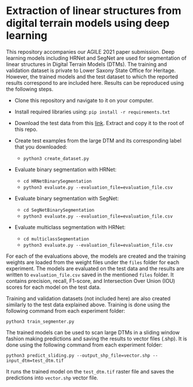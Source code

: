 # Extraction of linear structures from digital terrain models using deep learning

This repository accompanies our AGILE 2021 paper submission. Deep learning models including HRNet and SegNet are used for segmentation of linear structures in Digital Terrain Models (DTMs). The training and validation dataset is private to Lower Saxony State Office for Heritage. However, the trained models and the test dataset to which the reported results correspond to are included here. Results can be reproduced using the following steps.



*   Clone this repository and navigate to it on your computer.
*   Install required libraries using:
    `pip install -r requirements.txt`

*   Download the test data from this [link](https://seafile.cloud.uni-hannover.de/d/95a74b9a5b0e4e639077/). Extract and copy it to the root of this repo. 

*   Create test examples from the large DTM and its corresponding label that you downloaded: 
    *   `python3 create_dataset.py`
*   Evaluate binary segmentation with HRNet:

    *   `cd HRNetBinarySegmentation`
    *   `python3 evaluate.py --evaluation_file=evaluation_file.csv`

*   Evaluate binary segmentation with SegNet:
    *   `cd SegNetBinarySegmentation`
    *   `python3 evaluate.py --evaluation_file=evaluation_file.csv`

*   Evaluate multiclass segmentation with HRNet:

    *   `cd multiclassSegmentation`
    *   `python3 evaluate.py --evaluation_file=evaluation_file.csv`

For each of the evaluations above, the models are created and the training weights are loaded from the weight files under the `files` folder for each experiment. The models are evaluated on the test data and the results are written to `evaluation_file.csv` saved in the mentioned `files` folder. It contains precision, recall, F1-score, and Intersection Over Union (IOU) scores for each model on the test data.

Training and validation datasets (not included here) are also created similarly to the test data explained above. Training is done using the following command from each experiment folder:

`python3 train_segmenter.py`


The trained models can be used to scan large DTMs in a sliding window fashion making predictions and saving the results to vector files (.shp). It is done using the following command from each experiment folder:



```
python3 predict_sliding.py --output_shp_file=vector.shp --input_dtm=test_dtm.tif
```

It runs the trained model on the `test_dtm.tif` raster file and saves the predictions into `vector.shp` vector file.
